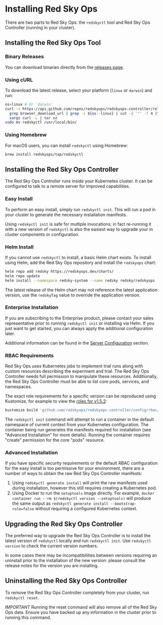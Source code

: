 # Installing Red Sky Ops

There are two parts to Red Sky Ops: the `redskyctl` tool and Red Sky Ops Controller (running in your cluster).

## Installing the Red Sky Ops Tool

### Binary Releases

You can download binaries directly from the [releases page](https://github.com/redskyops/redskyops-controller/releases).

### Using cURL

To download the latest release, select your platform (`linux` or `darwin`) and run:

```sh
os=linux # Or 'darwin'
curl -s https://api.github.com/repos/redskyops/redskyops-controller/releases/latest |\
  grep browser_download_url | grep -i ${os:-linux} | cut -d '"' -f 4 |\
  xargs curl -L | tar xz
sudo mv redskyctl /usr/local/bin/
```

### Using Homebrew

For macOS users, you can install `redskyctl` using Homebrew:

```sh
brew install redskyops/tap/redskyctl
```

## Installing the Red Sky Ops Controller

The Red Sky Ops Controller runs inside your Kubernetes cluster. It can be configured to talk to a remote server for improved capabilities.

### Easy Install

To perform an easy install, simply run `redskyctl init`. This will run a pod in your cluster to generate the necessary installation manifests.

Using `redskyctl init` is safe for multiple invocations; in fact re-running it with a new version of `redskyctl` is also the easiest way to upgrade your in cluster components or configuration.

### Helm Install

If you cannot use `redskyctl` to install, a basic Helm chart exists. To install using Helm, add the Red Sky Ops repository and install the `redskyops` chart:

```sh
helm repo add redsky https://redskyops.dev/charts/
helm repo update
helm install --namespace redsky-system --name redsky redsky/redskyops
```

The latest release of the Helm chart may not reference the latest application version, use the `redskyTag` value to override the application version.

### Enterprise Installation

If you are subscribing to the Enterprise product, please contact your sales representative prior to running `redskyctl init` or installing via Helm. If you just want to get started, you can always apply the additional configuration later.

Additional information can be found in the [Server Configuration](remote.md) section.

### RBAC Requirements

Red Sky Ops uses Kubernetes jobs to implement trial runs along with custom resources describing the experiment and trial. The Red Sky Ops Controller needs full permission to manipulate these resources. Additionally, the Red Sky Ops Controller must be able to list core pods, services, and namespaces.

The exact role requirements for a specific version can be reproduced using Kustomize, for example to view the [roles for v1.5.2](https://github.com/redskyops/redskyops-controller/tree/v1.5.2/config/rbac):

```sh
kustomize build 'github.com/redskyops/redskyops-controller/config/rbac/?ref=v1.5.2'
```

The `redskyctl init` command will attempt to run a container in the default namespace of current context from your Kubernetes configuration. The container being run generates the manifests required for installation (see "Advanced Installation" for more details). Running the container requires "create" permission for the core "pods" resource.

### Advanced Installation

If you have specific security requirements or the default RBAC configuration for the easy install is too permissive for your environment, there are a number of ways to obtain the raw Red Sky Ops Controller manifests:

1. Using `redskyctl generate install` will print the raw manifests used during installation, however this still requires creating a Kubernetes pod.
2. Using Docker to run the `setuptools` image directly. For example, `docker container run --rm $(redskyctl version --setuptools)` will produce the same output as `redskyctl generate install --bootstrap-role=false` without requiring a configured Kubernetes context.

## Upgrading the Red Sky Ops Controller

The preferred way to upgrade the Red Sky Ops Controller is to install the latest version of `redskyctl` locally and run `redskyctl init`. Use `redskyctl version` to check the current version numbers.

In some cases there may be incompatibilities between versions requiring an uninstall prior to the installation of the new version: please consult the release notes for the version you are installing.

## Uninstalling the Red Sky Ops Controller

To remove the Red Sky Ops Controller completely from your cluster, run `redskyctl reset`.

*IMPORTANT* Running the reset command will also remove all of the Red Sky Ops data. Ensure you have backed up any information in the cluster prior to running this command.
